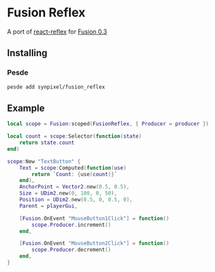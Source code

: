 # Fusion Reflex

A port of [react-reflex](https://github.com/littensy/react-reflex) for [Fusion 0.3](https://github.com/dphfox/Fusion)

## Installing

### Pesde

```sh
pesde add synpixel/fusion_reflex
```

## Example

```lua
local scope = Fusion:scoped(FusionReflex, { Producer = producer })

local count = scope:Selector(function(state)
	return state.count
end)

scope:New "TextButton" {
	Text = scope:Computed(function(use)
		return `Count: {use(count)}`
	end),
	AnchorPoint = Vector2.new(0.5, 0.5),
	Size = UDim2.new(0, 100, 0, 50),
	Position = UDim2.new(0.5, 0, 0.5, 0),
	Parent = playerGui,

	[Fusion.OnEvent "MouseButton1Click"] = function()
		scope.Producer.increment()
	end,

	[Fusion.OnEvent "MouseButton2Click"] = function()
		scope.Producer.decrement()
	end,
}
```
